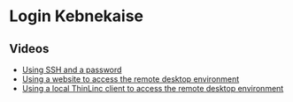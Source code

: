 # Login Kebnekaise

## Videos

- [Using SSH and a password](https://youtu.be/pIiKOKBHIeY?si=2MVHoFeAI_wQmrtN)
- [Using a website to access the remote desktop environment](https://youtu.be/_O4dQn8zPaw?si=z32av8XY81WmfMAW)
- [Using a local ThinLinc client to access the remote desktop environment](https://youtu.be/_jpj0GW9ASc?si=1k0ZnXABbhUm0px6)
